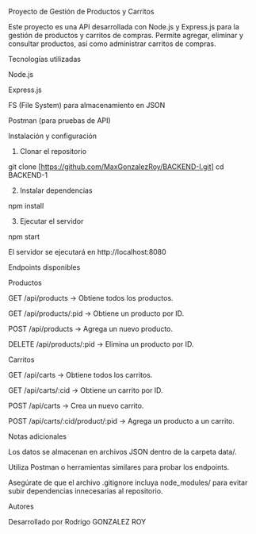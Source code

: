 Proyecto de Gestión de Productos y Carritos

Este proyecto es una API desarrollada con Node.js y Express.js para la gestión de productos y carritos de compras. Permite agregar, eliminar y consultar productos, así como administrar carritos de compras.

Tecnologías utilizadas

Node.js

Express.js

FS (File System) para almacenamiento en JSON

Postman (para pruebas de API)

Instalación y configuración

1. Clonar el repositorio

 git clone [https://github.com/MaxGonzalezRoy/BACKEND-I.git]
 cd BACKEND-1

2. Instalar dependencias

npm install

3. Ejecutar el servidor

npm start

El servidor se ejecutará en http://localhost:8080

Endpoints disponibles

Productos

GET /api/products → Obtiene todos los productos.

GET /api/products/:pid → Obtiene un producto por ID.

POST /api/products → Agrega un nuevo producto.

DELETE /api/products/:pid → Elimina un producto por ID.

Carritos

GET /api/carts → Obtiene todos los carritos.

GET /api/carts/:cid → Obtiene un carrito por ID.

POST /api/carts → Crea un nuevo carrito.

POST /api/carts/:cid/product/:pid → Agrega un producto a un carrito.

Notas adicionales

Los datos se almacenan en archivos JSON dentro de la carpeta data/.

Utiliza Postman o herramientas similares para probar los endpoints.

Asegúrate de que el archivo .gitignore incluya node_modules/ para evitar subir dependencias innecesarias al repositorio.

Autores

Desarrollado por Rodrigo GONZALEZ ROY